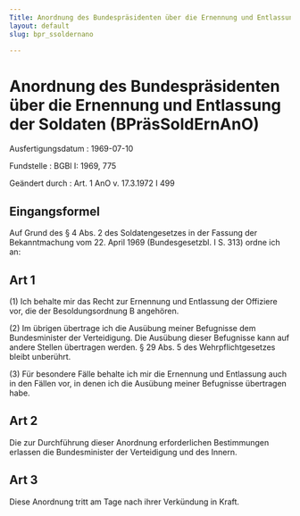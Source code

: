 ```yaml
---
Title: Anordnung des Bundespräsidenten über die Ernennung und Entlassung der Soldaten
layout: default
slug: bpr_ssoldernano

---
```


# Anordnung des Bundespräsidenten über die Ernennung und Entlassung der Soldaten (BPräsSoldErnAnO)

Ausfertigungsdatum
:   1969-07-10

Fundstelle
:   BGBl I: 1969, 775

Geändert durch
:   Art. 1 AnO v. 17.3.1972 I 499


## Eingangsformel

Auf Grund des § 4 Abs. 2 des Soldatengesetzes in der Fassung der
Bekanntmachung vom 22. April 1969 (Bundesgesetzbl. I S. 313) ordne ich
an:


## Art 1

(1) Ich behalte mir das Recht zur Ernennung und Entlassung der
Offiziere vor, die der Besoldungsordnung B angehören.

(2) Im übrigen übertrage ich die Ausübung meiner Befugnisse dem
Bundesminister der Verteidigung. Die Ausübung dieser Befugnisse kann
auf andere Stellen übertragen werden. § 29 Abs. 5 des
Wehrpflichtgesetzes bleibt unberührt.

(3) Für besondere Fälle behalte ich mir die Ernennung und Entlassung
auch in den Fällen vor, in denen ich die Ausübung meiner Befugnisse
übertragen habe.


## Art 2

Die zur Durchführung dieser Anordnung erforderlichen Bestimmungen
erlassen die Bundesminister der Verteidigung und des Innern.


## Art 3

Diese Anordnung tritt am Tage nach ihrer Verkündung in Kraft.

